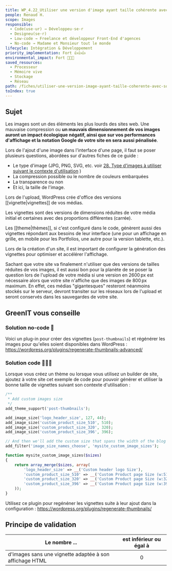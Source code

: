 ```yaml
---
title: WP_4.22_Utiliser une version d'image ayant taille cohérente avec son utilisation
people: Renaud H.
scope: Images
responsible:
  - Code(use·ur) → Développeu·se·r
  - Designeu(se·r)
  - Low-code → Freelance et développeur Front-End d'agences
  - No-code → Madame et Monsieur tout le monde
lifecycle: Intégration & Développement
priority_implementation: Fort 👍👍👍
environmental_impact: Fort 🌱🌱🌱
saved_resources:
  - Processeur
  - Mémoire vive
  - Stockage
  - Réseau
path: /fiches/utiliser-une-version-image-ayant-taille-coherente-avec-son-utilisation
toIndex: true
---
```


## Sujet

Les images sont un des éléments les plus lourds des sites web. Une mauvaise compression ou **un mauvais dimensionnement de vos images auront un impact écologique négatif, ainsi que sur vos performances d'affichage et la notation Google de votre site en sera aussi pénalisée**.

Lors de l'ajout d'une image dans l'interface d'une page, il faut se poser plusieurs questions, abordées sur d'autres fiches de ce guide :

- Le type d'image (JPG, PNG, SVG, etc. voir [28. Type d'images à utiliser suivant le contexte d'utilisation](/best-practices-WordPress/fiches/28.%20Type%20d'images%20%C3%A0%20utiliser%20suivant%20le%20contexte%20d'utilisation.md) )
- La compression possible ou le nombre de couleurs embarquées
- La transparence ou non
- Et ici, la taille de l'image.

Lors de l'upload, WordPress crée d'office des versions [[vignette|vignettes]] de vos médias.

Les vignettes sont des versions de dimensions réduites de votre média initial et certaines avec des proportions différentes (carrée).

Les [[theme|thèmes]], si c'est configuré dans le code, génèrent aussi des vignettes répondant aux besoins de leur interface (une pour un affichage en grille, en mobile pour les Portfolios, une autre pour la version tablette, etc.).

Lors de la création d'un site, il est important de configurer la génération des vignettes pour optimiser et accélérer l'affichage.

Sachant que votre site va finalement n'utiliser que des versions de tailles réduites de vos images, il est aussi bon pour la planète de se poser la question lors de l'upload de votre média si une version en 2600 px est nécessaire alors que votre site n'affiche que des images de 800 px maximum. En effet, ces médias "gigantesques" resteront néanmoins stockés sur le serveur, devront transiter sur les réseaux lors de l'upload et seront conservés dans les sauvegardes de votre site.

## GreenIT vous conseille

### Solution no-code 🌱

Voici un plug-in pour créer des vignettes (`post-thumbnails`) et régénérer les images pour qu'elles soient disponibles dans WordPress : https://wordpress.org/plugins/regenerate-thumbnails-advanced/

### Solution code 🌱🌱🌱

Lorsque vous créez un thème ou lorsque vous utilisez un builder de site, ajoutez à votre site cet exemple de code pour pouvoir générer et utiliser la bonne taille de vignettes suivant son contexte d'utilisation :

```php
/**
 * Add custom images size
 */
add_theme_support('post-thumbnails');

add_image_size('logo_header_size', 127, 44);
add_image_size('custom_product_size_510', 510);
add_image_size('custom_product_size_320', 320);
add_image_size('custom_product_size_396', 396);

// And then we'll add the custom size that spans the width of the blog to the Gutenberg image dropdown
add_filter('image_size_names_choose', 'mysite_custom_image_sizes');

function mysite_custom_image_sizes($sizes)
{
    return array_merge($sizes, array(
        'logo_header_size' => __('Custom header logo Size'),
        'custom_product_size_510' => __('Custom Product page Size (w:510px)'),
        'custom_product_size_320' => __('Custom Product page Size (w:320px)'),
        'custom_product_size_396' => __('Custom Product page Size (w:396px)'),
    ));
}
```

Utilisez ce plugin pour regénéner les vignettes suite à leur ajout dans la configuration : https://wordpress.org/plugins/regenerate-thumbnails/

## Principe de validation

| Le nombre ...                                           | est inférieur ou égal à |
| ------------------------------------------------------- | :---------------------: |
| d'images sans une vignette adaptée à son affichage HTML |            0            |
